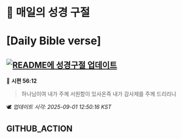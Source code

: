 # 🙏 매일의 성경 구절
# [Daily Bible verse]
## [![README에 성경구절 업데이트](https://github.com/DONGSUKA/first_test/actions/workflows/update-readme-bible.yml/badge.svg)](https://github.com/DONGSUKA/first_test/actions/workflows/update-readme-bible.yml)
<!-- START_BIBLE_VERSE -->
📖 **시편 56:12**
> 하나님이여 내가 주께 서원함이 있사온즉 내가 감사제를 주께 드리리니

🕊️ _업데이트 시각: 2025-09-01 12:50:16 KST_
  <!-- END_BIBLE_VERSE -->
## GITHUB_ACTION

